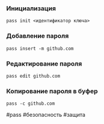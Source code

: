 ### Инициализация
~~~~
pass init <идентификатор ключа>
~~~~

### Добавление пароля
~~~~
pass insert -m github.com
~~~~

### Редактирование пароля
~~~~
pass edit github.com
~~~~

### Копирование пароля в буфер
~~~~
pass -c github.com
~~~~

#pass #безопасность #защита 